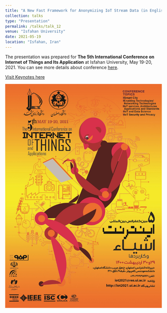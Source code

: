 ```yaml
---
title: "A New Fast Framework for Anonymizing IoT Stream Data (in English)"
collection: talks
type: "Presentation"
permalink: /talks/talk_12
venue: "Isfahan University"
date: 2021-05-19
location: "Isfahan, Iran"
---
```


The presentation was prepared for **The 5th International Conference on Internet of Things and Its Application** at Isfahan University, May 19-20, 2021. You can see more details about conference [here](https://iot2021.ui.ac.ir).

[Visit Keynotes here](https://alirezasn.ir/files/talks/talk_12_slides.pdf)

<p align="center">
    <img src="../images/poster.jpg" width="700" max-width="90%" alt="conference poster" />
</p>